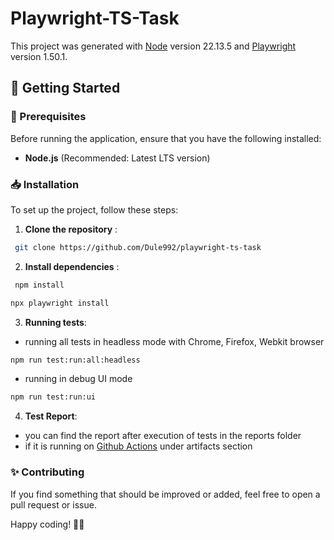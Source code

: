 # Playwright-TS-Task

This project was generated with [Node](https://nodejs.org/en) version 22.13.5 and [Playwright](https://playwright.dev/docs/intro) version 1.50.1.

## 🚀 Getting Started

### 📌 Prerequisites

Before running the application, ensure that you have the following installed:

- **Node.js** (Recommended: Latest LTS version)

### 📥 Installation

To set up the project, follow these steps:

1. **Clone the repository** :

```sh
 git clone https://github.com/Dule992/playwright-ts-task
```

2. **Install dependencies** :

```sh
 npm install
```

```sh
npx playwright install
```
 
3. **Running tests**:

- running all tests in headless mode with Chrome, Firefox, Webkit browser
```sh
npm run test:run:all:headless
```

- running in debug UI mode

```sh
npm run test:run:ui
```

4. **Test Report**:

- you can find the report after execution of tests in the reports folder 
- if it is running on [Github Actions](https://github.com/Dule992/playwright-ts-task/actions/workflows/playwright.yml) under artifacts section

### ✨ Contributing

If you find something that should be improved or added, feel free to open a pull request or issue.

Happy coding! 🚀🎉
